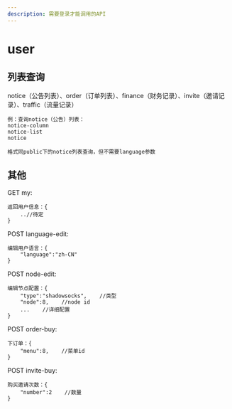 ```yaml
---
description: 需要登录才能调用的API
---
```


# user

## 列表查询

notice（公告列表）、order（订单列表）、finance（财务记录）、invite（邀请记录）、traffic（流量记录）

```text
例：查询notice（公告）列表：
notice-column
notice-list
notice

格式同public下的notice列表查询，但不需要language参数
```

## 其他

GET my:

```text
返回用户信息：{
    ..//待定
}
```

POST language-edit:

```text
编辑用户语言：{
    "language":"zh-CN"
}
```

POST node-edit:

```text
编辑节点配置：{
    "type":"shadowsocks",    //类型
    "node":8,    //node id
    ...    //详细配置
}
```

POST order-buy:

```text
下订单：{
    "menu":8,    //菜单id
}
```

POST invite-buy:

```text
购买邀请次数：{
    "number":2    //数量
}
```

